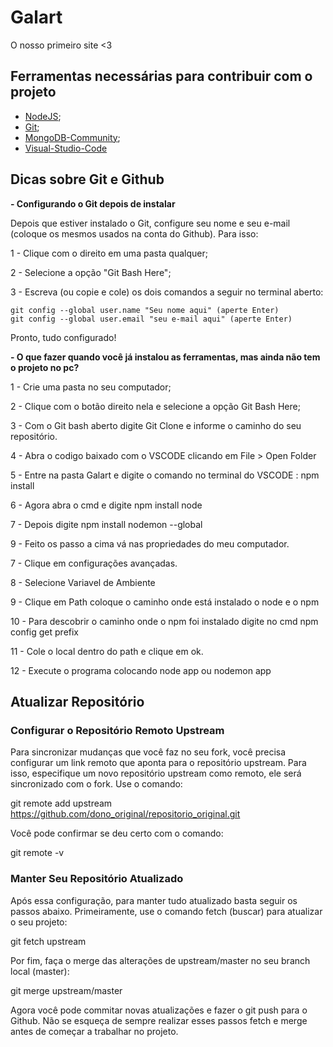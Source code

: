 # Galart
O nosso primeiro site <3 

## Ferramentas necessárias para contribuir com o projeto

- [NodeJS](https://nodejs.org/en/);
- [Git](https://git-scm.com/);
- [MongoDB-Community](https://www.mongodb.com/download-center/community);
- [Visual-Studio-Code](https://code.visualstudio.com/)

## Dicas sobre Git e Github



**- Configurando o Git depois de instalar**

Depois que estiver instalado o Git, configure seu nome e seu e-mail (coloque os mesmos usados na conta do Github). Para isso:

1 - Clique com o direito em uma pasta qualquer;

2 - Selecione a opção "Git Bash Here";

3 - Escreva (ou copie e cole) os dois comandos a seguir no terminal aberto:

```
git config --global user.name "Seu nome aqui" (aperte Enter)
git config --global user.email "seu e-mail aqui" (aperte Enter)
```

Pronto, tudo configurado!



**- O que fazer quando você já instalou as ferramentas, mas ainda não tem o projeto no pc?**

1 - Crie uma pasta no seu computador;

2 - Clique com o botão direito nela e selecione a opção Git Bash Here;

3 - Com o Git bash aberto digite Git Clone e informe o caminho do seu repositório.

4 - Abra o codigo baixado com o VSCODE  clicando em File > Open Folder

5 - Entre na pasta Galart e digite o comando no terminal do VSCODE : npm install

6 - Agora abra o cmd e digite npm  install node  

7 - Depois digite npm install nodemon --global

9 - Feito os passo a cima vá nas propriedades do meu computador.

7 - Clique em configurações avançadas.

8 - Selecione Variavel de Ambiente

9 - Clique em Path coloque o caminho onde está instalado o node e o npm 

10 - Para descobrir o caminho onde o npm foi instalado digite no cmd npm config get prefix

11 - Cole o local dentro do path e clique em ok.

12 - Execute o programa colocando node app ou nodemon app


## Atualizar Repositório

### Configurar o Repositório Remoto Upstream


Para sincronizar mudanças que você faz no seu fork, você precisa configurar um link remoto que aponta para o repositório upstream.
Para isso, especifique um novo repositório upstream como remoto, ele será sincronizado com o fork. Use o comando:

git remote add upstream https://github.com/dono_original/repositorio_original.git

Você pode confirmar se deu certo com o comando:

git remote -v



### Manter Seu Repositório Atualizado


Após essa configuração, para manter tudo atualizado basta seguir os passos abaixo.
Primeiramente, use o comando fetch (buscar) para atualizar o seu projeto:

git fetch upstream

Por fim, faça o merge das alterações de upstream/master no seu branch local (master):

git merge upstream/master

Agora você pode commitar novas atualizações e fazer o git push para o Github.
Não se esqueça de sempre realizar esses passos fetch e merge antes de começar a trabalhar no projeto.
